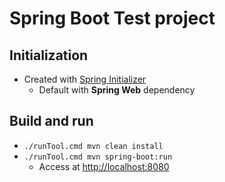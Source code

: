 # Spring Boot Test project

## Initialization

- Created with [Spring Initializer](https://start.spring.io/)
  - Default with **Spring Web** dependency

## Build and run

- `./runTool.cmd mvn clean install`
- `./runTool.cmd mvn spring-boot:run`
  - Access at <http://localhost:8080>
